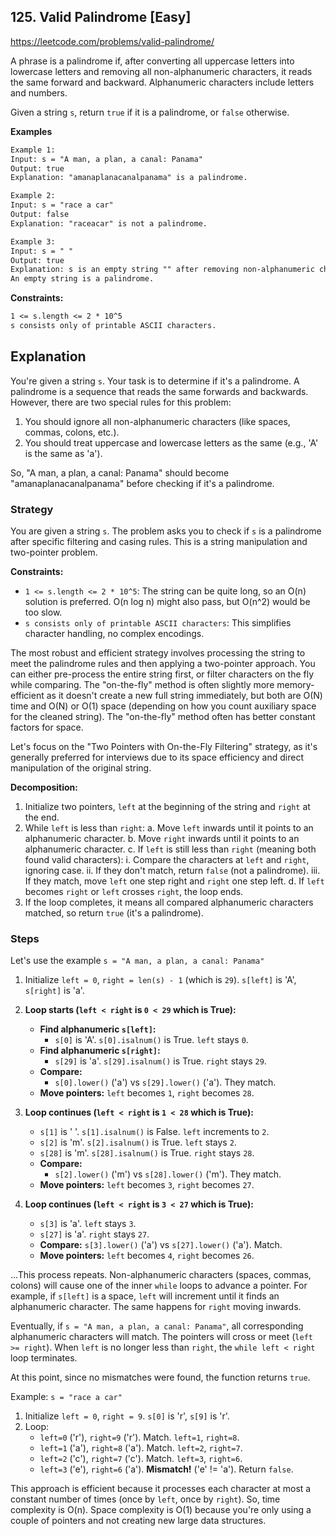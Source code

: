 ## 125. Valid Palindrome [Easy]
https://leetcode.com/problems/valid-palindrome/

A phrase is a palindrome if, after converting all uppercase letters into lowercase letters and removing all non-alphanumeric characters, it reads the same forward and backward. Alphanumeric characters include letters and numbers.

Given a string `s`, return `true` if it is a palindrome, or `false` otherwise.

**Examples**
```tex
Example 1:
Input: s = "A man, a plan, a canal: Panama"
Output: true
Explanation: "amanaplanacanalpanama" is a palindrome.

Example 2:
Input: s = "race a car"
Output: false
Explanation: "raceacar" is not a palindrome.

Example 3:
Input: s = " "
Output: true
Explanation: s is an empty string "" after removing non-alphanumeric characters.
An empty string is a palindrome.
```

**Constraints:**
```tex
1 <= s.length <= 2 * 10^5
s consists only of printable ASCII characters.
```

## Explanation
You're given a string `s`. Your task is to determine if it's a palindrome. A palindrome is a sequence that reads the same forwards and backwards. However, there are two special rules for this problem:
1.  You should ignore all non-alphanumeric characters (like spaces, commas, colons, etc.).
2.  You should treat uppercase and lowercase letters as the same (e.g., 'A' is the same as 'a').

So, "A man, a plan, a canal: Panama" should become "amanaplanacanalpanama" before checking if it's a palindrome.

### Strategy
You are given a string `s`.
The problem asks you to check if `s` is a palindrome after specific filtering and casing rules.
This is a string manipulation and two-pointer problem.

**Constraints:**
* `1 <= s.length <= 2 * 10^5`: The string can be quite long, so an O(n) solution is preferred. O(n log n) might also pass, but O(n^2) would be too slow.
* `s consists only of printable ASCII characters`: This simplifies character handling, no complex encodings.

The most robust and efficient strategy involves processing the string to meet the palindrome rules and then applying a two-pointer approach. You can either pre-process the entire string first, or filter characters on the fly while comparing. The "on-the-fly" method is often slightly more memory-efficient as it doesn't create a new full string immediately, but both are O(N) time and O(N) or O(1) space (depending on how you count auxiliary space for the cleaned string). The "on-the-fly" method often has better constant factors for space.

Let's focus on the "Two Pointers with On-the-Fly Filtering" strategy, as it's generally preferred for interviews due to its space efficiency and direct manipulation of the original string.

**Decomposition:**
1.  Initialize two pointers, `left` at the beginning of the string and `right` at the end.
2.  While `left` is less than `right`:
    a.  Move `left` inwards until it points to an alphanumeric character.
    b.  Move `right` inwards until it points to an alphanumeric character.
    c.  If `left` is still less than `right` (meaning both found valid characters):
        i.  Compare the characters at `left` and `right`, ignoring case.
        ii. If they don't match, return `false` (not a palindrome).
        iii. If they match, move `left` one step right and `right` one step left.
    d.  If `left` becomes `right` or `left` crosses `right`, the loop ends.
3.  If the loop completes, it means all compared alphanumeric characters matched, so return `true` (it's a palindrome).

### Steps
Let's use the example `s = "A man, a plan, a canal: Panama"`

1.  Initialize `left = 0`, `right = len(s) - 1` (which is `29`).
    `s[left]` is 'A', `s[right]` is 'a'.

2.  **Loop starts (`left < right` is `0 < 29` which is True):**

    * **Find alphanumeric `s[left]`:**
        * `s[0]` is 'A'. `s[0].isalnum()` is True. `left` stays `0`.
    * **Find alphanumeric `s[right]`:**
        * `s[29]` is 'a'. `s[29].isalnum()` is True. `right` stays `29`.
    * **Compare:**
        * `s[0].lower()` ('a') vs `s[29].lower()` ('a'). They match.
    * **Move pointers:** `left` becomes `1`, `right` becomes `28`.

3.  **Loop continues (`left < right` is `1 < 28` which is True):**

    * `s[1]` is ' '. `s[1].isalnum()` is False. `left` increments to `2`.
    * `s[2]` is 'm'. `s[2].isalnum()` is True. `left` stays `2`.
    * `s[28]` is 'm'. `s[28].isalnum()` is True. `right` stays `28`.
    * **Compare:**
        * `s[2].lower()` ('m') vs `s[28].lower()` ('m'). They match.
    * **Move pointers:** `left` becomes `3`, `right` becomes `27`.

4.  **Loop continues (`left < right` is `3 < 27` which is True):**

    * `s[3]` is 'a'. `left` stays `3`.
    * `s[27]` is 'a'. `right` stays `27`.
    * **Compare:** `s[3].lower()` ('a') vs `s[27].lower()` ('a'). Match.
    * **Move pointers:** `left` becomes `4`, `right` becomes `26`.

...This process repeats. Non-alphanumeric characters (spaces, commas, colons) will cause one of the inner `while` loops to advance a pointer. For example, if `s[left]` is a space, `left` will increment until it finds an alphanumeric character. The same happens for `right` moving inwards.

Eventually, if `s = "A man, a plan, a canal: Panama"`, all corresponding alphanumeric characters will match. The pointers will cross or meet (`left >= right`). When `left` is no longer less than `right`, the `while left < right` loop terminates.

At this point, since no mismatches were found, the function returns `true`.

Example: `s = "race a car"`
1.  Initialize `left = 0`, `right = 9`.
    `s[0]` is 'r', `s[9]` is 'r'.
2.  Loop:
    * `left=0` ('r'), `right=9` ('r'). Match. `left=1`, `right=8`.
    * `left=1` ('a'), `right=8` ('a'). Match. `left=2`, `right=7`.
    * `left=2` ('c'), `right=7` ('c'). Match. `left=3`, `right=6`.
    * `left=3` ('e'), `right=6` ('a'). **Mismatch!** ('e' != 'a'). Return `false`.

This approach is efficient because it processes each character at most a constant number of times (once by `left`, once by `right`). So, time complexity is O(n). Space complexity is O(1) because you're only using a couple of pointers and not creating new large data structures.
